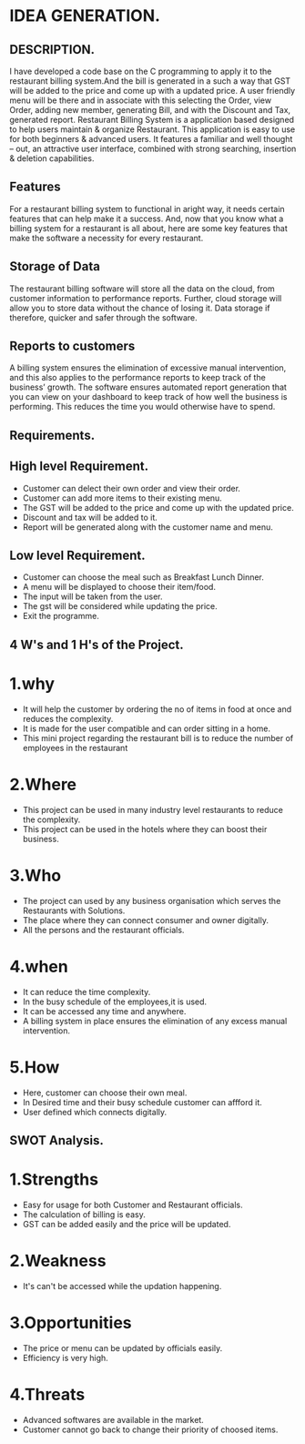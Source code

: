 # IDEA GENERATION.

 ## DESCRIPTION.
 I have developed a code base on the C programming to apply it to the restaurant billing system.And the bill is generated in a such a way that GST will be added to the price and come up with a updated price.
 A user friendly menu will be there and in associate with this selecting the Order, view Order, adding new member, generating Bill, and with the Discount and Tax, generated report. Restaurant Billing System is a  application based designed to help users maintain & organize Restaurant. This application is easy to use for both beginners & advanced users. It features a familiar and well thought – out, an attractive user interface, combined with strong searching, insertion & deletion capabilities.

##  Features

 For a restaurant billing system to functional in aright way, it needs certain  features that can help make it a success. And, now that you know what a billing system for a restaurant is all about, here are some key features that make the software a necessity for every restaurant.

##  Storage of Data

 The restaurant billing software will store all the data on the cloud, from customer information to performance reports. Further, cloud storage will allow you to store data without the chance of losing it. Data storage if therefore, quicker and safer through the software.

##  Reports to customers

 A billing system ensures the elimination of excessive manual intervention, and this also applies to the performance reports to keep track of the business’ growth. The software ensures automated report generation that you can view on your dashboard to keep track of how well the business is performing. This reduces the time you would otherwise have to spend.

## Requirements.

 ## High level Requirement.
   *  Customer can delect their own order and view their order.
   *  Customer can add more items to their existing menu.
   *  The GST will be added to the price and come up with the updated price.
   *  Discount and tax will be added to it.
   *  Report will be generated along with the customer name and menu. 

  ## Low level Requirement.

   * Customer can choose the meal such as Breakfast Lunch Dinner.
   * A menu will be displayed to choose their item/food.
   * The input will be taken from the user.
   * The gst will be considered while updating the price.
   * Exit the programme.

## 4 W's and  1 H's of the Project.


  # 1.why

   * It will help the customer by ordering the no of items in food at once and reduces the complexity.
   * It is made for the user compatible and can order sitting in a home. 
   * This mini project regarding the restaurant bill is to reduce the number of employees in the restaurant

##
  # 2.Where

   * This project can be used in many industry level restaurants to reduce the complexity.
   * This project can be used in the hotels where they can boost their business.
    


##
 # 3.Who

   * The project can used by any business organisation which serves the Restaurants with Solutions.
   * The place where they can connect consumer and owner digitally.
   * All the persons and the restaurant officials.



##

  # 4.when

   * It can reduce the time complexity.
   *  In the busy schedule of the employees,it is used.
   * It can be accessed any time and anywhere.
   * A billing system in place ensures the elimination of any excess manual intervention.


##

  # 5.How

   * Here, customer can choose their own meal.
   *  In Desired time and their busy schedule customer can affford it.
   * User defined which connects digitally.



  ## SWOT Analysis.
##
  # 1.Strengths

   * Easy for usage for both Customer and Restaurant officials.
   * The calculation of billing is easy.
   * GST can be added easily and the price will be updated.
##
  # 2.Weakness

   * It's can't be accessed while the updation happening.
##
  # 3.Opportunities

   * The price or menu can be updated by officials easily.
   * Efficiency is very high.

##
  # 4.Threats

   * Advanced softwares are available in the market.
   * Customer cannot go back to change their priority of choosed items.
